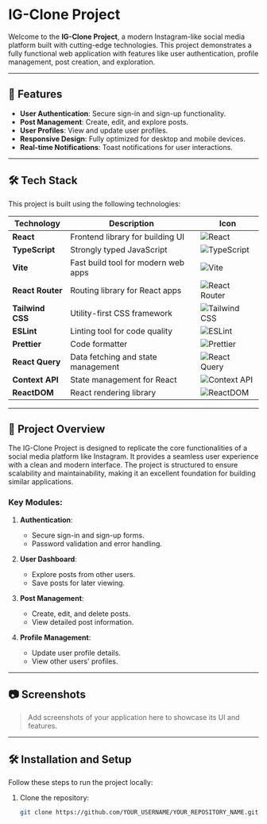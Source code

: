 # IG-Clone Project

Welcome to the **IG-Clone Project**, a modern Instagram-like social media platform built with cutting-edge technologies. This project demonstrates a fully functional web application with features like user authentication, profile management, post creation, and exploration.

---

## 🚀 Features

- **User Authentication**: Secure sign-in and sign-up functionality.
- **Post Management**: Create, edit, and explore posts.
- **User Profiles**: View and update user profiles.
- **Responsive Design**: Fully optimized for desktop and mobile devices.
- **Real-time Notifications**: Toast notifications for user interactions.

---

## 🛠️ Tech Stack

This project is built using the following technologies:

| Technology           | Description                          | Icon                                                                 |
|-----------------------|--------------------------------------|----------------------------------------------------------------------|
| **React**            | Frontend library for building UI     | ![React](https://img.shields.io/badge/-React-61DAFB?logo=react&logoColor=white&style=for-the-badge) |
| **TypeScript**       | Strongly typed JavaScript            | ![TypeScript](https://img.shields.io/badge/-TypeScript-3178C6?logo=typescript&logoColor=white&style=for-the-badge) |
| **Vite**             | Fast build tool for modern web apps  | ![Vite](https://img.shields.io/badge/-Vite-646CFF?logo=vite&logoColor=white&style=for-the-badge) |
| **React Router**     | Routing library for React apps       | ![React Router](https://img.shields.io/badge/-React%20Router-CA4245?logo=react-router&logoColor=white&style=for-the-badge) |
| **Tailwind CSS**     | Utility-first CSS framework          | ![Tailwind CSS](https://img.shields.io/badge/-Tailwind%20CSS-38B2AC?logo=tailwind-css&logoColor=white&style=for-the-badge) |
| **ESLint**           | Linting tool for code quality        | ![ESLint](https://img.shields.io/badge/-ESLint-4B32C3?logo=eslint&logoColor=white&style=for-the-badge) |
| **Prettier**         | Code formatter                      | ![Prettier](https://img.shields.io/badge/-Prettier-F7B93E?logo=prettier&logoColor=white&style=for-the-badge) |
| **React Query**      | Data fetching and state management   | ![React Query](https://img.shields.io/badge/-React%20Query-FF4154?logo=react-query&logoColor=white&style=for-the-badge) |
| **Context API**      | State management for React           | ![Context API](https://img.shields.io/badge/-Context%20API-61DAFB?logo=react&logoColor=white&style=for-the-badge) |
| **ReactDOM**         | React rendering library              | ![ReactDOM](https://img.shields.io/badge/-ReactDOM-61DAFB?logo=react&logoColor=white&style=for-the-badge) |

---

## 📖 Project Overview

The IG-Clone Project is designed to replicate the core functionalities of a social media platform like Instagram. It provides a seamless user experience with a clean and modern interface. The project is structured to ensure scalability and maintainability, making it an excellent foundation for building similar applications.

### Key Modules:

1. **Authentication**:
   - Secure sign-in and sign-up forms.
   - Password validation and error handling.

2. **User Dashboard**:
   - Explore posts from other users.
   - Save posts for later viewing.

3. **Post Management**:
   - Create, edit, and delete posts.
   - View detailed post information.

4. **Profile Management**:
   - Update user profile details.
   - View other users' profiles.

---

## 📷 Screenshots

> Add screenshots of your application here to showcase its UI and features.

---

## 🛠️ Installation and Setup

Follow these steps to run the project locally:

1. Clone the repository:
   ```bash
   git clone https://github.com/YOUR_USERNAME/YOUR_REPOSITORY_NAME.git